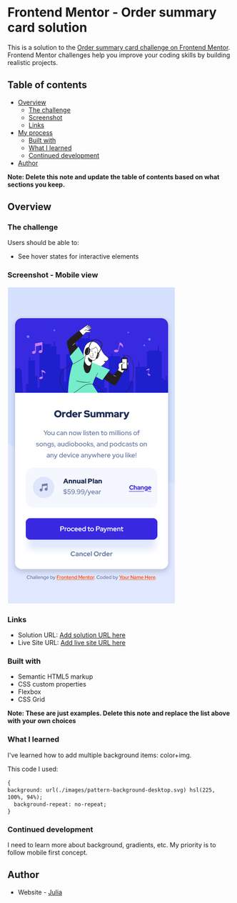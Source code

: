 # Frontend Mentor - Order summary card solution

This is a solution to the [Order summary card challenge on Frontend Mentor](https://www.frontendmentor.io/challenges/order-summary-component-QlPmajDUj). Frontend Mentor challenges help you improve your coding skills by building realistic projects. 

## Table of contents

- [Overview](#overview)
  - [The challenge](#the-challenge)
  - [Screenshot](#screenshot)
  - [Links](#links)
- [My process](#my-process)
  - [Built with](#built-with)
  - [What I learned](#what-i-learned)
  - [Continued development](#continued-development)
- [Author](#author)

**Note: Delete this note and update the table of contents based on what sections you keep.**

## Overview

### The challenge

Users should be able to:

- See hover states for interactive elements

### Screenshot - Mobile view

![](./screenshots/mobile-view.png)

### Links

- Solution URL: [Add solution URL here](https://github.com/yulich81/order-summary-component-main)
- Live Site URL: [Add live site URL here](https://jade-chimera-c8e908.netlify.app/)

### Built with

- Semantic HTML5 markup
- CSS custom properties
- Flexbox
- CSS Grid

**Note: These are just examples. Delete this note and replace the list above with your own choices**

### What I learned

I've learned how to add multiple background items: color+img.

This code I used:

```
{
background: url(./images/pattern-background-desktop.svg) hsl(225, 100%, 94%);
  background-repeat: no-repeat;
}
```

### Continued development

I need to learn more about background, gradients, etc.
My priority is to follow mobile first concept.

## Author

- Website - [Julia](https://codepen.io/you/)